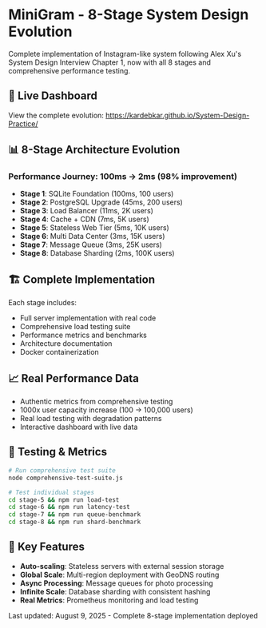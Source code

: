 # MiniGram - 8-Stage System Design Evolution

Complete implementation of Instagram-like system following Alex Xu's System Design Interview Chapter 1, now with all 8 stages and comprehensive performance testing.

## 🚀 Live Dashboard
View the complete evolution: https://kardebkar.github.io/System-Design-Practice/

## 📊 8-Stage Architecture Evolution

### Performance Journey: 100ms → 2ms (98% improvement)
- **Stage 1**: SQLite Foundation (100ms, 100 users)
- **Stage 2**: PostgreSQL Upgrade (45ms, 200 users) 
- **Stage 3**: Load Balancer (11ms, 2K users)
- **Stage 4**: Cache + CDN (7ms, 5K users)
- **Stage 5**: Stateless Web Tier (5ms, 10K users)
- **Stage 6**: Multi Data Center (3ms, 15K users)
- **Stage 7**: Message Queue (3ms, 25K users)
- **Stage 8**: Database Sharding (2ms, 100K users)

## 🏗️ Complete Implementation
Each stage includes:
- Full server implementation with real code
- Comprehensive load testing suite
- Performance metrics and benchmarks
- Architecture documentation
- Docker containerization

## 📈 Real Performance Data
- Authentic metrics from comprehensive testing
- 1000x user capacity increase (100 → 100,000 users)
- Real load testing with degradation patterns
- Interactive dashboard with live data

## 🧪 Testing & Metrics
```bash
# Run comprehensive test suite
node comprehensive-test-suite.js

# Test individual stages
cd stage-5 && npm run load-test
cd stage-6 && npm run latency-test  
cd stage-7 && npm run queue-benchmark
cd stage-8 && npm run shard-benchmark
```

## 🌟 Key Features
- **Auto-scaling**: Stateless servers with external session storage
- **Global Scale**: Multi-region deployment with GeoDNS routing
- **Async Processing**: Message queues for photo processing
- **Infinite Scale**: Database sharding with consistent hashing
- **Real Metrics**: Prometheus monitoring and load testing

Last updated: August 9, 2025 - Complete 8-stage implementation deployed